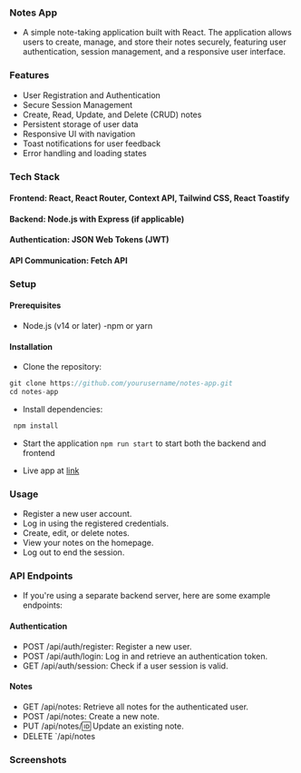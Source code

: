 ### Notes App

- A simple note-taking application built with React. The application allows users to create, manage, and store their notes securely, featuring user authentication, session management, and a responsive user interface.

### Features

- User Registration and Authentication
- Secure Session Management
- Create, Read, Update, and Delete (CRUD) notes
- Persistent storage of user data
- Responsive UI with navigation
- Toast notifications for user feedback
- Error handling and loading states

### Tech Stack

#### Frontend: React, React Router, Context API, Tailwind CSS, React Toastify

#### Backend: Node.js with Express (if applicable)

#### Authentication: JSON Web Tokens (JWT)

#### API Communication: Fetch API

### Setup

#### Prerequisites

- Node.js (v14 or later)
  -npm or yarn

#### Installation

- Clone the repository:

```javascript
git clone https://github.com/yourusername/notes-app.git
cd notes-app
```

- Install dependencies:

```javascript
 npm install
```

- Start the application
  `npm run start` to start both the backend and frontend

- Live app at [link](https://favorite-sticky-notes.netlify.app/)

### Usage

- Register a new user account.
- Log in using the registered credentials.
- Create, edit, or delete notes.
- View your notes on the homepage.
- Log out to end the session.

### API Endpoints

- If you're using a separate backend server, here are some example endpoints:

#### Authentication

- POST /api/auth/register: Register a new user.
- POST /api/auth/login: Log in and retrieve an authentication token.
- GET /api/auth/session: Check if a user session is valid.

#### Notes

- GET /api/notes: Retrieve all notes for the authenticated user.
- POST /api/notes: Create a new note.
- PUT /api/notes/:id: Update an existing note.
- DELETE `/api/notes

### Screenshots
